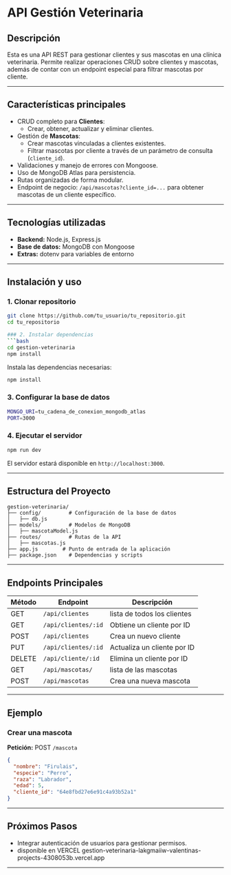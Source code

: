 # API Gestión Veterinaria

## Descripción

Esta es una API REST para gestionar clientes y sus mascotas en una clínica veterinaria. Permite realizar operaciones CRUD sobre clientes y mascotas, además de contar con un endpoint especial para filtrar mascotas por cliente.

---

## Características principales

- CRUD completo para **Clientes**:
  - Crear, obtener, actualizar y eliminar clientes.
- Gestión de **Mascotas**:
  - Crear mascotas vinculadas a clientes existentes.
  - Filtrar mascotas por cliente a través de un parámetro de consulta (`cliente_id`).
- Validaciones y manejo de errores con Mongoose.
- Uso de MongoDB Atlas para persistencia.
- Rutas organizadas de forma modular.
- Endpoint de negocio: `/api/mascotas?cliente_id=...` para obtener mascotas de un cliente específico.

---

## Tecnologías utilizadas

- **Backend:** Node.js, Express.js
- **Base de datos:** MongoDB con Mongoose
- **Extras:** dotenv para variables de entorno

---

## Instalación y uso

### 1. Clonar repositorio

```bash
git clone https://github.com/tu_usuario/tu_repositorio.git
cd tu_repositorio

### 2. Instalar dependencias
```bash
cd gestion-veterinaria
npm install
```
Instala las dependencias necesarias:
```bash
npm install
```

### 3. Configurar la base de datos
```bash
MONGO_URI=tu_cadena_de_conexion_mongodb_atlas
PORT=3000
```

### 4. Ejecutar el servidor
```bash
npm run dev
```
El servidor estará disponible en `http://localhost:3000`.

---

## **Estructura del Proyecto**
```plaintext
gestion-veterinaria/
├── config/         # Configuración de la base de datos
│   ├── db.js
├── models/         # Modelos de MongoDB
│   ├── mascotaModel.js
├── routes/         # Rutas de la API
│   ├── mascotas.js
├── app.js        # Punto de entrada de la aplicación
├── package.json    # Dependencias y scripts
```

---

## **Endpoints Principales**

| Método | Endpoint                       | Descripción                            |
|--------|--------------------------------|----------------------------------------|
| GET    | `/api/clientes`                | lista de todos los clientes            |
| GET    | `/api/clientes/:id`            | Obtiene un cliente por ID              |
| POST   | `/api/clientes`                | Crea un nuevo cliente                  |
| PUT    | `/api/clientes/:id`            | Actualiza un cliente por ID            |
| DELETE | `/api/cliente/:id`             | Elimina un cliente por ID              |
| GET    | `/api/mascotas/`               | lista de las mascotas                  |
| POST   | `/api/mascotas`                | Crea una nueva mascota                 |

---

## **Ejemplo**

### Crear una mascota 
**Petición:** POST `/mascota`
```json
{
  "nombre": "Firulais",
  "especie": "Perro",
  "raza": "Labrador",
  "edad": 5,
  "cliente_id": "64e8fbd27e6e91c4a93b52a1"
}
```


---

## **Próximos Pasos**
- Integrar autenticación de usuarios para gestionar permisos.
- disponible en VERCEL gestion-veterinaria-lakgmaiiw-valentinas-projects-4308053b.vercel.app

---


